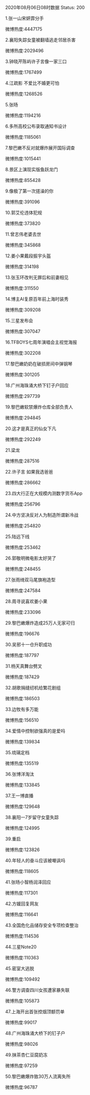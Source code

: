 2020年08月06日08时数据
Status: 200

1.张一山宋妍霏分手

微博热度:4447175

2.襄阳失踪女童被翻墙逃走邻居杀害

微博热度:2029496

3.钟晓芹陈屿许子言像一家三口

微博热度:1767499

4.江疏影 不爱比不婚更可怕

微博热度:1268526

5.张旸

微博热度:1194216

6.多所高校公布录取通知书设计

微博热度:1185061

7.黎巴嫩不反对就爆炸展开国际调查

微博热度:1015441

8.景区上演现实版鱼跃龙门

微博热度:855428

9.像极了第一次搓澡的你

微博热度:391096

10.郭艾伦违体犯规

微博热度:373820

11.曾志伟老婆去世

微博热度:345868

12.姜小果戴段振宇头盔

微博热度:314198

13.张玉环改判无罪后和前妻相见

微博热度:311550

14.博主AI复原百年前上海时装秀

微博热度:309208

15.三星发布会

微博热度:307047

16.TFBOYS七周年演唱会主视觉海报

微博热度:302208

17.黎巴嫩奶奶在破损房间中弹钢琴

微博热度:301205

18.广州海珠涌大桥下钉子户回应

微博热度:297739

19.黎巴嫩软禁爆炸仓库全部负责人

微博热度:294845

20.这才是真正的仙女下凡

微博热度:292249

21.梁龙

微博热度:287516

22.许子言 如果我选爸爸

微博热度:286662

23.四大行正在大规模内测数字货币App

微博热度:256796

24.中方坚决反对人为制造所谓新冷战

微博热度:254820

25.陆远下线

微博热度:253462

26.郭敬明微电影太好哭了

微博热度:248455

27.张雨绮双马尾旗袍造型

微博热度:247584

28.周寻说喜欢姜小果

微博热度:233096

29.黎巴嫩爆炸造成25万人无家可归

微博热度:196676

30.吴邪十一仓升职成功

微博热度:187797

31.杨天真舞台劈叉

微博热度:187429

32.胡歌捐缝纫机给繁花剧组

微博热度:186503

33.边牧有多万能

微博热度:156510

34.爱情中控制欲强真的是爱吗

微博热度:139834

35.琉璃定档

微博热度:135519

36.张博洋淘汰

微博热度:133845

37.王一博直播

微博热度:129648

38.襄阳一7岁留守女童失踪

微博热度:124995

39.重启

微博热度:123826

40.年轻人的奋斗应该被嘲讽吗

微博热度:118605

41.张旸小智杨润泽回应

微博热度:117301

42.方媛回复网友

微博热度:116641

43.全国危化品储存安全专项检查整治

微博热度:114536

44.三星Note20

微博热度:110363

45.密室大逃脱

微博热度:109492

46.警方调查四川女孩遭家暴失联

微博热度:105873

47.上海开出首张控烟顶额罚单

微博热度:99017

48.广州海珠涌大桥下的钉子户

微博热度:98026

49.抹茶杏仁豆腐奶冻

微博热度:97259

50.黎巴嫩爆炸致30万人流离失所

微博热度:96787

